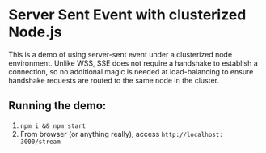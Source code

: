 # Server Sent Event with clusterized Node.js

This is a demo of using server-sent event under a clusterized node environment.
Unlike WSS, SSE does not require a handshake to establish a connection, so no additional magic is needed at load-balancing to ensure handshake requests are routed to the same node in the cluster.

## Running the demo:

1. `npm i && npm start`
2. From browser (or anything really), access `http://localhost: 3000/stream`

